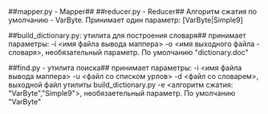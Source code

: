##mapper.py - Mapper##
##reducer.py - Reducer##
Алгоритм сжатия по умолчанию - VarByte.
Принимает один параметр:
[VarByte|Simple9]

##build_dictionary.py: утилита для построения словаря##
принимает параметры:
-i <имя файла вывода маппера>
-o <имя выходного файла - словаря>, необязательный параметр. По умолчанию "dictionary.doc"

##find.py - утилита поиска##
принимает параметры:
-i <имя файла вывода маппера>
-u <файл со списком урлов>
-d <файл со словарем>, выходной файл утилиты build_dictionary.py
-e <алгоритм сжатия: "VarByte","Simple9">, необязаетельный параметр. По умолчанию "VarByte"
